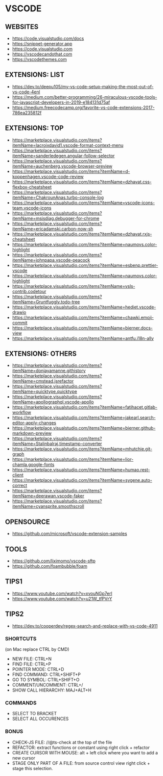 
# VSCODE

## WEBSITES

- https://code.visualstudio.com/docs
- https://snippet-generator.app
- https://code.visualstudio.com
- https://vscodecandothat.com
- https://vscodethemes.com

## EXTENSIONS: LIST

- https://dev.to/deepu105/my-vs-code-setup-making-the-most-out-of-vs-code-4enl
- https://medium.com/better-programming/26-miraculous-vscode-tools-for-javascript-developers-in-2019-e184131d75af
- https://medium.freecodecamp.org/favorite-vs-code-extensions-2017-786ea235812f

## EXTENSIONS: TOP

- https://marketplace.visualstudio.com/items?itemName=lacroixdavid1.vscode-format-context-menu
- https://marketplace.visualstudio.com/items?itemName=sanderledegen.angular-follow-selector
- https://marketplace.visualstudio.com/items?itemName=auchenberg.vscode-browser-preview
- https://marketplace.visualstudio.com/items?itemName=d-koppenhagen.vscode-code-review
- https://marketplace.visualstudio.com/items?itemName=dzhavat.css-flexbox-cheatsheet
- https://marketplace.visualstudio.com/items?itemName=ChakrounAnas.turbo-console-log
- https://marketplace.visualstudio.com/items?itemName=vscode-icons-team.vscode-icons
- https://marketplace.visualstudio.com/items?itemName=msjsdiag.debugger-for-chrome
- https://marketplace.visualstudio.com/items?itemName=ericadamski.carbon-now-sh
- https://marketplace.visualstudio.com/items?itemName=dzhavat.rxjs-cheatsheet
- https://marketplace.visualstudio.com/items?itemName=naumovs.color-highlight
- https://marketplace.visualstudio.com/items?itemName=johnpapa.vscode-peacock
- https://marketplace.visualstudio.com/items?itemName=esbenp.prettier-vscode
- https://marketplace.visualstudio.com/items?itemName=naumovs.color-highlight
- https://marketplace.visualstudio.com/items?itemName=vsls-contrib.codetour
- https://marketplace.visualstudio.com/items?itemName=Gruntfuggly.todo-tree
- https://marketplace.visualstudio.com/items?itemName=hediet.vscode-drawio
- https://marketplace.visualstudio.com/items?itemName=chawki.emoji-commit
- https://marketplace.visualstudio.com/items?itemName=bierner.docs-view
- https://marketplace.visualstudio.com/items?itemName=antfu.i18n-ally

## EXTENSIONS: OTHERS

- https://marketplace.visualstudio.com/items?itemName=donjayamanne.githistory
- https://marketplace.visualstudio.com/items?itemName=cmstead.jsrefactor
- https://marketplace.visualstudio.com/items?itemName=quicktype.quicktype
- https://marketplace.visualstudio.com/items?itemName=apollographql.vscode-apollo
- https://marketplace.visualstudio.com/items?itemName=fatihacet.gitlab-workflow
- https://marketplace.visualstudio.com/items?itemName=jakearl.search-editor-apply-changes
- https://marketplace.visualstudio.com/items?itemName=bierner.github-markdown-preview
- https://marketplace.visualstudio.com/items?itemName=Stalinbalraj.timestamp-converter
- https://marketplace.visualstudio.com/items?itemName=mhutchie.git-graph
- https://marketplace.visualstudio.com/items?itemName=lior-chamla.google-fonts
- https://marketplace.visualstudio.com/items?itemName=humao.rest-client
- https://marketplace.visualstudio.com/items?itemName=sygene.auto-correct
- https://marketplace.visualstudio.com/items?itemName=deerawan.vscode-faker
- https://marketplace.visualstudio.com/items?itemName=cyansprite.smoothscroll

## OPENSOURCE

- https://github.com/microsoft/vscode-extension-samples

## TOOLS

- https://github.com/liximomo/vscode-sftp
- https://github.com/foambubble/foam

## TIPS1

- https://www.youtube.com/watch?v=xvouNGp7erI
- https://www.youtube.com/watch?v=u21W_tfPVrY

## TIPS2
- https://dev.to/cooperdev/regex-search-and-replace-with-vs-code-4911

### SHORTCUTS

(on Mac replace CTRL by CMD)

- NEW FILE: CTRL+N
- FIND FILE: CTRL+P
- POINTER MODE: CTRL+D
- FIND COMMAND: CTRL+SHIFT+P
- GO TO SYMBOL: CTRL+SHIFT+O
- COMMENT/UNCOMMENT: CTRL+/
- SHOW CALL HIERARCHY: MAJ+ALT+H

### COMMANDS

- SELECT TO BRACKET
- SELECT ALL OCCURENCES

### BONUS

- CHECK-JS FILE: //@ts-check at the top of the file
- REFACTOR: extract functions or constant using right click + refactor
- CREATE CURSOR WITH MOUSE: alt + left click where you want to add a new cursor
- STAGE ONLY PART OF A FILE: from source control view right click + stage this selection.